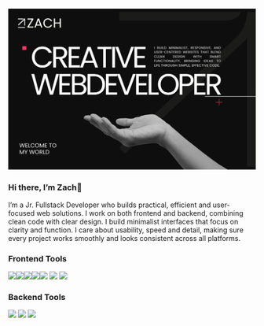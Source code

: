 ![Hero Image](https://raw.githubusercontent.com/Cybeles-Eos/Cybeles-Eos/main/hero.png)

### Hi there, I’m **Zach**👋
I’m a Jr. Fullstack Developer who builds practical, efficient and user-focused web solutions. I work on both frontend and backend, combining clean code with clear design. I build minimalist interfaces that focus on clarity and function. I care about usability, speed and detail, making sure every project works smoothly and looks consistent across all platforms.


### Frontend Tools

<img src="https://cdn.jsdelivr.net/gh/devicons/devicon/icons/html5/html5-original.svg" height="30"/><img src="https://cdn.jsdelivr.net/gh/devicons/devicon/icons/css3/css3-original.svg" height="30"/><img src="https://cdn.jsdelivr.net/gh/devicons/devicon/icons/javascript/javascript-original.svg" height="30"/><img src="https://cdn.jsdelivr.net/gh/devicons/devicon/icons/react/react-original.svg" height="30"/><img src="https://cdn.jsdelivr.net/gh/devicons/devicon/icons/bootstrap/bootstrap-original.svg" height="30"/>
<img src="https://cdn.jsdelivr.net/gh/devicons/devicon@latest/icons/tailwindcss/tailwindcss-original.svg" height="35" />
<img src="https://cdn.jsdelivr.net/gh/devicons/devicon/icons/jquery/jquery-original.svg" height="30"/>


### Backend Tools
<img src="https://cdn.jsdelivr.net/gh/devicons/devicon/icons/php/php-original.svg" height="30"/>    <img src="https://cdn.jsdelivr.net/gh/devicons/devicon/icons/laravel/laravel-original.svg" height="30"/>    <img src="https://cdn.jsdelivr.net/gh/devicons/devicon/icons/mysql/mysql-original.svg" height="30"/>





